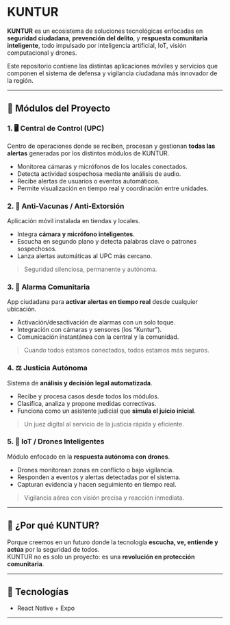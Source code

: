 # KUNTUR

**KUNTUR** es un ecosistema de soluciones tecnológicas enfocadas en **seguridad ciudadana**, **prevención del delito**, y **respuesta comunitaria inteligente**, todo impulsado por inteligencia artificial, IoT, visión computacional y drones.

Este repositorio contiene las distintas aplicaciones móviles y servicios que componen el sistema de defensa y vigilancia ciudadana más innovador de la región.

---

## 🧩 Módulos del Proyecto

### 1. 🖥️ Central de Control (UPC)
Centro de operaciones donde se reciben, procesan y gestionan **todas las alertas** generadas por los distintos módulos de KUNTUR.

- Monitorea cámaras y micrófonos de los locales conectados.
- Detecta actividad sospechosa mediante análisis de audio.
- Recibe alertas de usuarios o eventos automáticos.
- Permite visualización en tiempo real y coordinación entre unidades.

### 2. 🧠 Anti-Vacunas / Anti-Extorsión
Aplicación móvil instalada en tiendas y locales.

- Integra **cámara y micrófono inteligentes**.
- Escucha en segundo plano y detecta palabras clave o patrones sospechosos.
- Lanza alertas automáticas al UPC más cercano.

> Seguridad silenciosa, permanente y autónoma.

### 3. 📢 Alarma Comunitaria
App ciudadana para **activar alertas en tiempo real** desde cualquier ubicación.

- Activación/desactivación de alarmas con un solo toque.
- Integración con cámaras y sensores (los “Kuntur”).
- Comunicación instantánea con la central y la comunidad.

> Cuando todos estamos conectados, todos estamos más seguros.

### 4. ⚖️ Justicia Autónoma
Sistema de **análisis y decisión legal automatizada**.

- Recibe y procesa casos desde todos los módulos.
- Clasifica, analiza y propone medidas correctivas.
- Funciona como un asistente judicial que **simula el juicio inicial**.

> Un juez digital al servicio de la justicia rápida y eficiente.

### 5. 🚁 IoT / Drones Inteligentes
Módulo enfocado en la **respuesta autónoma con drones**.

- Drones monitorean zonas en conflicto o bajo vigilancia.
- Responden a eventos y alertas detectadas por el sistema.
- Capturan evidencia y hacen seguimiento en tiempo real.

> Vigilancia aérea con visión precisa y reacción inmediata.

---

## 🚀 ¿Por qué KUNTUR?

Porque creemos en un futuro donde la tecnología **escucha, ve, entiende y actúa** por la seguridad de todos.  
KUNTUR no es solo un proyecto: es una **revolución en protección comunitaria**.

---

## 📱 Tecnologías

- React Native + Expo
---